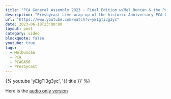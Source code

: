 ```yaml
---
title: "PCA General Assembly 2023 - Final Edition w/Mel Duncan & the Presbygirls"
description: "Presbycast Live wrap up of the historic Anniversary PCA General Assembly with esteemed ruling elder Mel Duncan AND the Presbygirls AND their pastor husbands! What a show!"
url: "https://www.youtube.com/watch?v=yEIgTi3g3yc"
date: 2023-06-18T23:00:00
layout: post
category: video
blockquote: false
youtube: true
tags:
  - MelDuncan
  - PCA
  - PCAGA50
  - Presbycast
---
```


{% youtube 'yEIgTi3g3yc', '{{ title }}' %}

Here is the [audio only version](https://presbycast.libsyn.com/pca-general-assembly-final-edition-wmel-duncan-the-presbygirls)